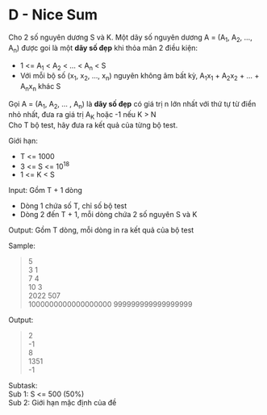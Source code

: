 # **D - Nice Sum**

Cho 2 số nguyên dương S và K. Một dãy số nguyên dương A = (A<sub>1</sub>, A<sub>2</sub>, …, A<sub>n</sub>) được goi là một **dãy số đẹp** khi thỏa mãn 2 điều kiện:  
  * 1 <= A<sub>1</sub> < A<sub>2</sub> < … < A<sub>n</sub> < S
  * Với mỗi bộ số (x<sub>1</sub>, x<sub>2</sub>, …, x<sub>n</sub>) nguyên không âm bất kỳ, A<sub>1</sub>x<sub>1</sub> + A<sub>2</sub>x<sub>2</sub> + … + A<sub>n</sub>x<sub>n</sub> khác S  

Gọi A = (A<sub>1</sub>, A<sub>2</sub>, … , A<sub>n</sub>) là **dãy số đẹp** có giá trị n lớn nhất với thứ tự từ điển nhỏ nhất, đưa ra giá trị A<sub>K</sub> hoặc -1 nếu K > N  
Cho T bộ test, hãy đưa ra kết quả của từng bộ test.

Giới hạn: 
* T <= 1000
* 3 <= S <= 10<sup>18</sup>
* 1 <= K < S

Input: Gồm T + 1 dòng  
* Dòng 1 chứa số T, chỉ số bộ test  
* Dòng 2 đến T + 1, mỗi dòng chứa 2 số nguyên S và K  

Output: Gồm T dòng, mỗi dòng in ra kết quả của bộ test

Sample:
> 5  
3 1  
7 4  
10 3  
2022 507  
1000000000000000000 999999999999999999

Output:
> 2  
-1  
8  
1351  
-1

Subtask:  
Sub 1: S <= 500 (50%)  
Sub 2: Giới hạn mặc định của đề